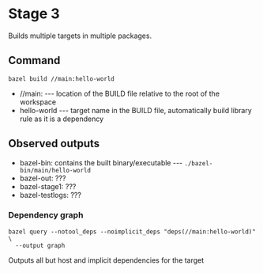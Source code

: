 # Stage 3

Builds multiple targets in multiple packages.

## Command
```
bazel build //main:hello-world
```

* //main: --- location of the BUILD file relative to the root of the workspace
* hello-world --- target name in the BUILD file, automatically build library rule as it is a dependency

## Observed outputs

* bazel-bin: contains the built binary/executable --- `./bazel-bin/main/hello-world`
* bazel-out: ???
* bazel-stage1: ???
* bazel-testlogs: ???

### Dependency graph
```
bazel query --notool_deps --noimplicit_deps "deps(//main:hello-world)" \
  --output graph
```
Outputs all but host and implicit dependencies for the target